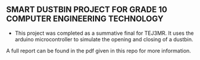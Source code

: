 ## SMART DUSTBIN PROJECT FOR GRADE 10 COMPUTER ENGINEERING TECHNOLOGY

- This project was completed as a summative final for TEJ3MR. It uses the arduino microcontroller to simulate the opening and closing of a dustbin.

A full report can be found in the pdf given in this repo for more information.
